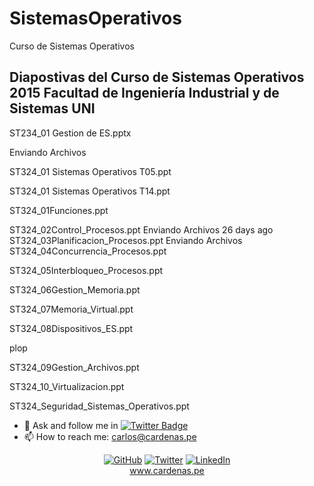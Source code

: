 # SistemasOperativos

Curso de Sistemas Operativos

## Diapostivas del Curso de Sistemas Operativos 2015 Facultad de Ingeniería Industrial y de Sistemas UNI

ST234_01 Gestion de ES.pptx


Enviando Archivos

ST324_01 Sistemas Operativos T05.ppt

ST324_01 Sistemas Operativos T14.ppt

ST324_01Funciones.ppt

ST324_02Control_Procesos.ppt
Enviando Archivos
26 days ago
ST324_03Planificacion_Procesos.ppt
Enviando Archivos
ST324_04Concurrencia_Procesos.ppt

ST324_05Interbloqueo_Procesos.ppt

ST324_06Gestion_Memoria.ppt

ST324_07Memoria_Virtual.ppt

ST324_08Dispositivos_ES.ppt

plop

ST324_09Gestion_Archivos.ppt

ST324_10_Virtualizacion.ppt


ST324_Seguridad_Sistemas_Operativos.ppt


- 💬 Ask and follow me in  [![Twitter Badge](https://img.shields.io/badge/-@unimauro-1ca0f1?style=flat-square&labelColor=1ca0f1&logo=twitter&logoColor=white&link=https://twitter.com/unimauro)](https://twitter.com/unimauro)
- 📫 How to reach me: carlos@cardenas.pe

<p align="center"=>
	<a href="https://github.com/unimauro"><img src="https://img.shields.io/github/followers/unimauro.svg?label=GitHub&style=social" alt="GitHub"></a>
	<a href="https://twitter.com/unimauro"><img src="https://img.shields.io/twitter/follow/unimauro?label=Twitter&style=social" alt="Twitter"></a>
	<a href="https://www.linkedin.com/in/carloscardenasf/"><img src="https://img.shields.io/badge/LinkedIn--_.svg?style=social&logo=linkedin" alt="LinkedIn"></a>
<br/><a href="https://www.cardenas.pe/">www.cardenas.pe</a>
</p>
